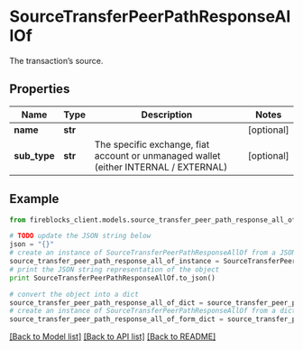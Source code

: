 # SourceTransferPeerPathResponseAllOf

The transaction’s source.

## Properties
Name | Type | Description | Notes
------------ | ------------- | ------------- | -------------
**name** | **str** |  | [optional] 
**sub_type** | **str** | The specific exchange, fiat account or unmanaged wallet (either INTERNAL / EXTERNAL) | [optional] 

## Example

```python
from fireblocks_client.models.source_transfer_peer_path_response_all_of import SourceTransferPeerPathResponseAllOf

# TODO update the JSON string below
json = "{}"
# create an instance of SourceTransferPeerPathResponseAllOf from a JSON string
source_transfer_peer_path_response_all_of_instance = SourceTransferPeerPathResponseAllOf.from_json(json)
# print the JSON string representation of the object
print SourceTransferPeerPathResponseAllOf.to_json()

# convert the object into a dict
source_transfer_peer_path_response_all_of_dict = source_transfer_peer_path_response_all_of_instance.to_dict()
# create an instance of SourceTransferPeerPathResponseAllOf from a dict
source_transfer_peer_path_response_all_of_form_dict = source_transfer_peer_path_response_all_of.from_dict(source_transfer_peer_path_response_all_of_dict)
```
[[Back to Model list]](../README.md#documentation-for-models) [[Back to API list]](../README.md#documentation-for-api-endpoints) [[Back to README]](../README.md)



